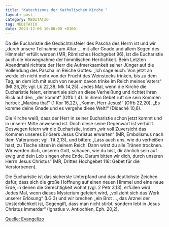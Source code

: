 ```yaml
---
title: "Katechismus der Katholischen Kirche "
layout: post
category: MEDITATIO
tag: MEDITATIO
date: 2023-12-06 10:00:00 +0100
---
```

Da die Eucharistie die Gedächtnisfeier des Pascha des Herrn ist und wir „durch unsere Teilnahme am Altar … mit aller Gnade und allem Segen des Himmels“ erfüllt werden (MR, Römisches Hochgebet 96), ist die Eucharistie auch die Vorwegnahme der himmlischen Herrlichkeit. Beim Letzten Abendmahl richtete der Herr die Aufmerksamkeit seiner Jünger auf die Vollendung des Pascha im Reiche Gottes: „Ich sage euch: Von jetzt an werde ich nicht mehr von der Frucht des Weinstocks trinken, bis zu dem Tag, an dem ich mit euch von neuem davon trinke im Reich meines Vaters“ (Mt 26,29; vgl.<!--more--> Lk 22,38; Mk 14,25). Jedes Mal, wenn die Kirche die Eucharistie feiert, erinnert sie sich an diese Verheißung und richtet ihren Blick auf den, „der kommt“ (Offb 1,4). In ihrem Gebet ruft sie sein Kommen herbei: „Maräna tha!“ (1 Kor 16,22), „Komm, Herr Jesus!“ (Offb 22,20). „Es komme deine Gnade und es vergehe diese Welt!“ (Didaché 10,6).

Die Kirche weiß, dass der Herr in seiner Eucharistie schon jetzt kommt und in unserer Mitte anwesend ist. Doch diese seine Gegenwart ist verhüllt. Deswegen feiern wir die Eucharistie, indem „wir voll Zuversicht das Kommen unseres Erlösers Jesus Christus erwarten“ (MR, Embolismus nach dem Vaterunser; vgl. Tit 2,13), und bitten: „Lass auch uns, wie du verheißen hast, zu Tische sitzen in deinem Reich. Dann wirst du alle Tränen trocknen. Wir werden dich, unseren Gott, schauen, wie du bist, dir ähnlich sein auf ewig und dein Lob singen ohne Ende. Darum bitten wir dich, durch unseren Herrn Jesus Christus“ (MR, Drittes Hochgebet 116: Gebet für die Verstorbenen).

Die Eucharistie ist das sicherste Unterpfand und das deutlichste Zeichen dafür, dass sich die große Hoffnung auf einen neuen Himmel und eine neue Erde, in denen die Gerechtigkeit wohnt (vgl. 2 Petr 3,13), erfüllen wird. Jedes Mal, wenn dieses Mysterium gefeiert wird, „vollzieht sich das Werk unserer Erlösung“ (LG 3) und wir brechen „ein Brot …‚ das Arznei der Unsterblichkeit ist, Gegengift, dass man nicht stirbt, sondern lebt in Jesus Christus immerdar“ (Ignatius v. Antiochien, Eph. 20,2).



[Quelle: Evangelizo](https://evangeliumtagfuertag.org/DE/gospel)